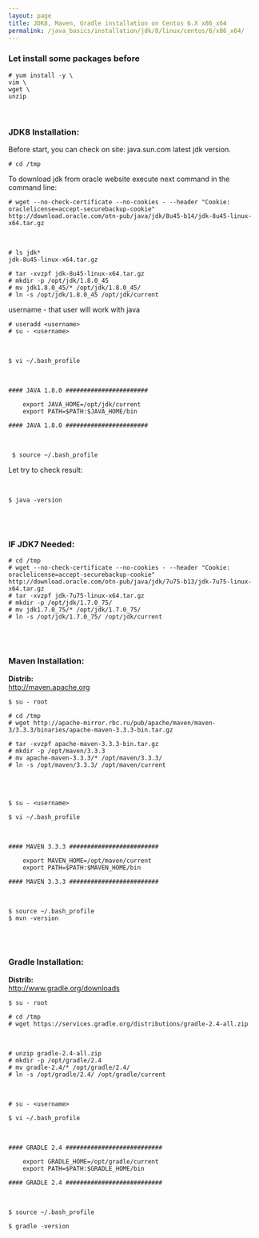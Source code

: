 ```yaml
---
layout: page
title: JDK8, Maven, Gradle installation on Centos 6.X x86_x64
permalink: /java_basics/installation/jdk/8/linux/centos/6/x86_x64/
---
```



### Let install some packages before

	# yum install -y \
	vim \
	wget \
	unzip


<br/>

### JDK8 Installation:

Before start, you can check on site: java.sun.com latest jdk version.

	# cd /tmp

To download jdk from oracle website execute next command in the command line:

    # wget --no-check-certificate --no-cookies - --header "Cookie: oraclelicense=accept-securebackup-cookie" http://download.oracle.com/otn-pub/java/jdk/8u45-b14/jdk-8u45-linux-x64.tar.gz


<br/>

    # ls jdk*
	jdk-8u45-linux-x64.tar.gz

    # tar -xvzpf jdk-8u45-linux-x64.tar.gz
    # mkdir -p /opt/jdk/1.8.0_45
    # mv jdk1.8.0_45/* /opt/jdk/1.8.0_45/
    # ln -s /opt/jdk/1.8.0_45 /opt/jdk/current

username - that user will work with java

    # useradd <username>
    # su - <username>

<br/>

    $ vi ~/.bash_profile

<br/>


	#### JAVA 1.8.0 #######################

		export JAVA_HOME=/opt/jdk/current
		export PATH=$PATH:$JAVA_HOME/bin

	#### JAVA 1.8.0 #######################

<br/>


     $ source ~/.bash_profile


Let try to check result:

<br/>

	$ java -version

<br/><br/>

### IF JDK7 Needed:

    # cd /tmp
    # wget --no-check-certificate --no-cookies - --header "Cookie: oraclelicense=accept-securebackup-cookie" http://download.oracle.com/otn-pub/java/jdk/7u75-b13/jdk-7u75-linux-x64.tar.gz
    # tar -xvzpf jdk-7u75-linux-x64.tar.gz
    # mkdir -p /opt/jdk/1.7.0_75/
    # mv jdk1.7.0_75/* /opt/jdk/1.7.0_75/
    # ln -s /opt/jdk/1.7.0_75/ /opt/jdk/current


<br/><br/>


### Maven Installation:


<strong>Distrib:</strong><br/>
http://maven.apache.org

	$ su - root

	# cd /tmp
	# wget http://apache-mirror.rbc.ru/pub/apache/maven/maven-3/3.3.3/binaries/apache-maven-3.3.3-bin.tar.gz

	# tar -xvzpf apache-maven-3.3.3-bin.tar.gz
	# mkdir -p /opt/maven/3.3.3
	# mv apache-maven-3.3.3/* /opt/maven/3.3.3/
	# ln -s /opt/maven/3.3.3/ /opt/maven/current

<br/><br/>

	$ su - <username>

	$ vi ~/.bash_profile


<br/>

	#### MAVEN 3.3.3 #########################

		export MAVEN_HOME=/opt/maven/current
		export PATH=$PATH:$MAVEN_HOME/bin

	#### MAVEN 3.3.3 #########################


<br/>

    $ source ~/.bash_profile
    $ mvn -version


<br/><br/>


### Gradle Installation:


<strong>Distrib:</strong><br/>
http://www.gradle.org/downloads


	$ su - root

	# cd /tmp
	# wget https://services.gradle.org/distributions/gradle-2.4-all.zip

<br/>

	# unzip gradle-2.4-all.zip
	# mkdir -p /opt/gradle/2.4
	# mv gradle-2.4/* /opt/gradle/2.4/
	# ln -s /opt/gradle/2.4/ /opt/gradle/current


<br/>

	# su - <username>

	$ vi ~/.bash_profile


<br/>


	#### GRADLE 2.4 ###########################

		export GRADLE_HOME=/opt/gradle/current
		export PATH=$PATH:$GRADLE_HOME/bin

	#### GRADLE 2.4 ###########################


<br/>


	$ source ~/.bash_profile

	$ gradle -version
